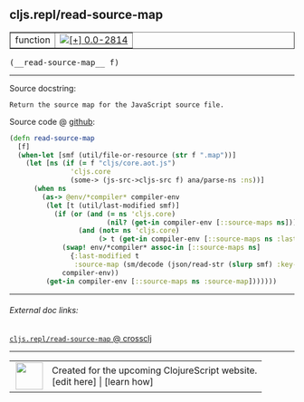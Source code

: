 ## cljs.repl/read-source-map



 <table border="1">
<tr>
<td>function</td>
<td><a href="https://github.com/cljsinfo/cljs-api-docs/tree/0.0-2814"><img valign="middle" alt="[+] 0.0-2814" title="Added in 0.0-2814" src="https://img.shields.io/badge/+-0.0--2814-lightgrey.svg"></a> </td>
</tr>
</table>


 <samp>
(__read-source-map__ f)<br>
</samp>

---





Source docstring:

```
Return the source map for the JavaScript source file.
```


Source code @ [github](https://github.com/clojure/clojurescript/blob/r3255/src/main/clojure/cljs/repl.cljc#L217-L235):

```clj
(defn read-source-map
  [f]
  (when-let [smf (util/file-or-resource (str f ".map"))]
    (let [ns (if (= f "cljs/core.aot.js")
               'cljs.core
               (some-> (js-src->cljs-src f) ana/parse-ns :ns))]
      (when ns
        (as-> @env/*compiler* compiler-env
         (let [t (util/last-modified smf)]
           (if (or (and (= ns 'cljs.core)
                        (nil? (get-in compiler-env [::source-maps ns])))
                 (and (not= ns 'cljs.core)
                      (> t (get-in compiler-env [::source-maps ns :last-modified] 0))))
             (swap! env/*compiler* assoc-in [::source-maps ns]
               {:last-modified t
                :source-map (sm/decode (json/read-str (slurp smf) :key-fn keyword))})
             compiler-env))
         (get-in compiler-env [::source-maps ns :source-map]))))))
```

<!--
Repo - tag - source tree - lines:

 <pre>
clojurescript @ r3255
└── src
    └── main
        └── clojure
            └── cljs
                └── <ins>[repl.cljc:217-235](https://github.com/clojure/clojurescript/blob/r3255/src/main/clojure/cljs/repl.cljc#L217-L235)</ins>
</pre>

-->

---



###### External doc links:

[`cljs.repl/read-source-map` @ crossclj](http://crossclj.info/fun/cljs.repl/read-source-map.html)<br>

---

 <table>
<tr><td>
<img valign="middle" align="right" width="48px" src="http://i.imgur.com/Hi20huC.png">
</td><td>
Created for the upcoming ClojureScript website.<br>
[edit here] | [learn how]
</td></tr></table>

[edit here]:https://github.com/cljsinfo/cljs-api-docs/blob/master/cljsdoc/cljs.repl_read-source-map.cljsdoc
[learn how]:https://github.com/cljsinfo/cljs-api-docs/wiki/cljsdoc-files

<!--

This information was too distracting to show to readers, but I'll leave it
commented here since it is helpful to:

- pretty-print the data used to generate this document
- and show how to retrieve that data



The API data for this symbol:

```clj
{:ns "cljs.repl",
 :name "read-source-map",
 :signature ["[f]"],
 :history [["+" "0.0-2814"]],
 :type "function",
 :full-name-encode "cljs.repl_read-source-map",
 :source {:code "(defn read-source-map\n  [f]\n  (when-let [smf (util/file-or-resource (str f \".map\"))]\n    (let [ns (if (= f \"cljs/core.aot.js\")\n               'cljs.core\n               (some-> (js-src->cljs-src f) ana/parse-ns :ns))]\n      (when ns\n        (as-> @env/*compiler* compiler-env\n         (let [t (util/last-modified smf)]\n           (if (or (and (= ns 'cljs.core)\n                        (nil? (get-in compiler-env [::source-maps ns])))\n                 (and (not= ns 'cljs.core)\n                      (> t (get-in compiler-env [::source-maps ns :last-modified] 0))))\n             (swap! env/*compiler* assoc-in [::source-maps ns]\n               {:last-modified t\n                :source-map (sm/decode (json/read-str (slurp smf) :key-fn keyword))})\n             compiler-env))\n         (get-in compiler-env [::source-maps ns :source-map]))))))",
          :title "Source code",
          :repo "clojurescript",
          :tag "r3255",
          :filename "src/main/clojure/cljs/repl.cljc",
          :lines [217 235]},
 :full-name "cljs.repl/read-source-map",
 :docstring "Return the source map for the JavaScript source file."}

```

Retrieve the API data for this symbol:

```clj
;; from Clojure REPL
(require '[clojure.edn :as edn])
(-> (slurp "https://raw.githubusercontent.com/cljsinfo/cljs-api-docs/catalog/cljs-api.edn")
    (edn/read-string)
    (get-in [:symbols "cljs.repl/read-source-map"]))
```

-->
